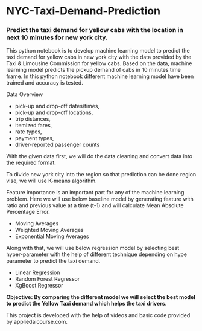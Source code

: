# NYC-Taxi-Demand-Prediction
### Predict the taxi demand for yellow cabs with the location in next 10 minutes for new york city.

This python notebook is to develop machine learning model to predict the taxi demand for yellow cabs in new york city with the data provided by the Taxi & Limousine Commission for yellow cabs. Based on the data, machine learning model predicts the pickup demand of cabs in 10 minutes time frame. In this python notebook different machine learning model have been trained and accuracy is tested.

Data Overview
- pick-up and drop-off dates/times,
- pick-up and drop-off locations,
- trip distances,
- itemized fares,
- rate types,
- payment types,
- driver-reported passenger counts

With the given data first, we will do the data cleaning and convert data into the required format.

To divide new york city into the region so that prediction can be done region vise, we will use K-means algorithm.

Feature importance is an important part for any of the machine learning problem. Here we will use below baseline model by generating feature with ratio and previous value at a time (t-1) and will calculate Mean Absolute Percentage Error.
- Moving Averages
- Weighted Moving Averages
- Exponential Moving Averages

Along with that, we will use below regression model by selecting best hyper-parameter with the help of different technique depending on hype parameter to predict the taxi demand.
- Linear Regression
- Random Forest Regressor
- XgBoost Regressor

__Objective: By comparing the different model we will select the best model to predict the Yellow Taxi demand which helps the taxi drivers.__

This project is developed with the help of videos and basic code provided by appliedaicourse.com.
